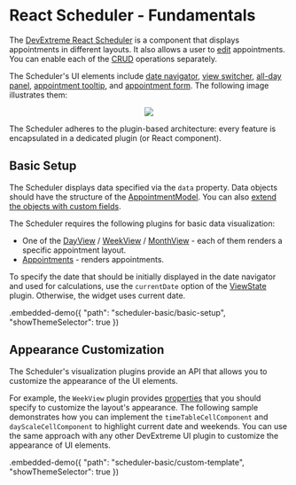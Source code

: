 # React Scheduler - Fundamentals

The [DevExtreme React Scheduler](https://devexpress.github.io/devextreme-reactive/react/scheduler) is a component that displays appointments in different layouts. It also allows a user to [edit](../reference/editing-state.md) appointments. You can enable each of the [CRUD](https://en.wikipedia.org/wiki/Create,_read,_update_and_delete) operations separately.

The Scheduler's UI elements include [date navigator](../reference/date-navigator.md), [view switcher](../reference/view-switcher.md), [all-day panel](../reference/all-day-panel.md), [appointment tooltip](../reference/appointment-tooltip.md), and [appointment form](../reference/appointment-form.md). The following image illustrates them:

<p align="center">
  <img class="img-responsive" src="../../img/scheduler-elements.png">
</p>

The Scheduler adheres to the plugin-based architecture: every feature is encapsulated in a dedicated plugin (or React component).

## Basic Setup

The Scheduler displays data specified via the `data` property. Data objects should have the structure of the [AppointmentModel](../reference/scheduler.md/#appointmentmodel). You can also [extend the objects with custom fields](https://github.com/DevExpress/devextreme-reactive/blob/master/packages/dx-react-scheduler-demos/src/demo-sources/scheduler-featured-remote-data/material-ui/demo.jsx#L53).

The Scheduler requires the following plugins for basic data visualization:

- One of the [DayView](../reference/day-view.md) / [WeekView](../reference/week-view.md) / [MonthView](../reference/month-view.md) - each of them renders a specific appointment layout.
- [Appointments](../reference/appointments.md) - renders appointments.

To specify the date that should be initially displayed in the date navigator and used for calculations, use the `currentDate` option of the [ViewState](../reference/view-state.md) plugin. Otherwise, the widget uses current date.

.embedded-demo({ "path": "scheduler-basic/basic-setup", "showThemeSelector": true })

## Appearance Customization

The Scheduler's visualization plugins provide an API that allows you to customize the appearance of the UI elements.

For example, the `WeekView` plugin provides [properties](../reference/week-view.md/#properties) that you should specify to customize the layout's appearance. The following sample demonstrates how you can implement the `timeTableCellComponent` and `dayScaleCellComponent` to highlight current date and weekends. You can use the same approach with any other DevExtreme UI plugin to customize the appearance of UI elements.

.embedded-demo({ "path": "scheduler-basic/custom-template", "showThemeSelector": true })
